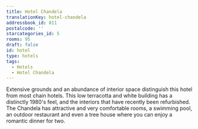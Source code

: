 ```yaml
---
title: Hotel Chandela
translationKey: hotel-chandela
addressbook_id: 811
postalcode: ''
starcategories_id: 5
rooms: 95
draft: false
id: hotel
type: hotels
tags:
  - Hotels
  - Hotel Chandela
---
```

Extensive grounds and an abundance of interior space distinguish this hotel from most chain hotels. This low terracotta and white building has a distinctly 1980's feel, and the interiors that have recently been refurbished.     The Chandela has attractive and very comfortable rooms, a swimming pool, an outdoor restaurant and even a tree house where you can enjoy a romantic dinner for two.